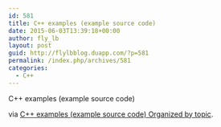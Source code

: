 ```yaml
---
id: 581
title: C++ examples (example source code)
date: 2015-06-03T13:39:18+00:00
author: fly_lb
layout: post
guid: http://flylbblog.duapp.com/?p=581
permalink: /index.php/archives/581
categories:
  - C++
---
```

C++ examples (example source code)

via [C++ examples (example source code) Organized by topic](http://www.java2s.com/Code/Cpp/CatalogCpp.htm).